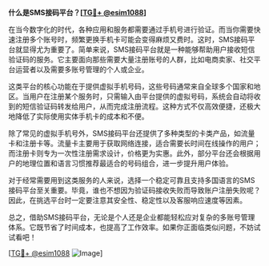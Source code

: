 **什么是SMS接码平台？[[TG💪+ @esim1088](https://t.me/s/esim1088)]**

在当今数字化的时代，各种应用和服务都需要通过手机号进行验证。而当你需要快速注册多个账号时，频繁更换手机卡可能会变得麻烦又费时。这时，SMS接码平台就显得尤为重要了。简单来说，SMS接码平台就是一种能够帮助用户接收短信验证码的服务。它主要面向那些需要大量注册账号的人群，比如电商卖家、社交平台运营者以及需要多账号管理的个人或企业。

这类平台的核心功能在于提供虚拟手机号码，这些号码通常来自全球多个国家和地区。当用户在注册某个服务时，只需输入由平台提供的虚拟号码，系统会自动将收到的短信验证码转发给用户，从而完成注册流程。这种方式不仅高效便捷，还极大地降低了实际使用实体手机卡的成本和不便。

除了常见的虚拟手机号外，SMS接码平台还提供了多种类型的卡类产品，如流量卡和注册卡等。流量卡主要用于获取网络连接，适合需要长时间在线操作的用户；而注册卡则专为一次性注册需求设计，价格更为实惠。此外，部分平台还会根据用户的地理位置和语言习惯推荐最适合的号码组合，进一步提升用户体验。

对于经常需要用到这类服务的人来说，选择一个稳定可靠且支持多国语言的SMS接码平台至关重要。毕竟，谁也不想因为验证码接收失败而导致账户注册失败呢？因此，在挑选平台时一定要注意其安全性、稳定性以及客服响应速度等因素。

总之，借助SMS接码平台，无论是个人还是企业都能轻松应对复杂的多账号管理体系。它既节省了时间成本，也提高了工作效率。如果你正面临类似问题，不妨试试看吧！

[[TG💪+ @esim1088](https://t.me/s/esim1088) ![Image](https://i.postimg.cc/4NQfJmqS/Snipaste-2025-05-13-00-14-12.png)]